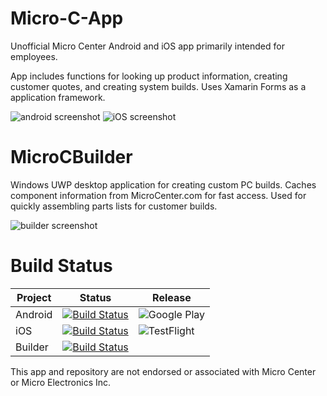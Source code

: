 # Micro-C-App
Unofficial Micro Center Android and iOS app primarily intended for employees.

App includes functions for looking up product information, creating customer quotes, and creating system builds.  Uses Xamarin Forms as a application framework.

![android screenshot](https://raw.githubusercontent.com/blaxbb/Micro-C-App/master/screenshots/android.png) ![iOS screenshot](https://raw.githubusercontent.com/blaxbb/Micro-C-App/master/screenshots/ios.png)

# MicroCBuilder
Windows UWP desktop application for creating custom PC builds.  Caches component information from MicroCenter.com for fast access.  Used for quickly assembling parts lists for customer builds.

![builder screenshot](https://raw.githubusercontent.com/blaxbb/Micro-C-App/master/screenshots/builder.png)

# Build Status

| Project | Status | Release |
| ------- | ------ | ------- |
| Android |[![Build Status](https://dev.azure.com/bbarrett0780/micro-c-app/_apis/build/status/blaxbb.Micro-C-App?branchName=master&jobName=Android)](https://dev.azure.com/bbarrett0780/micro-c-app/_build/latest?definitionId=1&branchName=master) | ![Google Play](https://play.google.com/store/apps/details?id=com.bbarrett.micro_c_app) |
| iOS | [![Build Status](https://dev.azure.com/bbarrett0780/micro-c-app/_apis/build/status/blaxbb.Micro-C-App?branchName=master&jobName=iOS)](https://dev.azure.com/bbarrett0780/micro-c-app/_build/latest?definitionId=1&branchName=master) | ![TestFlight](https://testflight.apple.com/join/z7dweftj) |
| Builder | [![Build Status](https://dev.azure.com/bbarrett0780/micro-c-app/_apis/build/status/blaxbb.Micro-C-App?branchName=master&jobName=MicroCBuilder)](https://dev.azure.com/bbarrett0780/micro-c-app/_build/latest?definitionId=1&branchName=master) | |


This app and repository are not endorsed or associated with Micro Center or Micro Electronics Inc.
